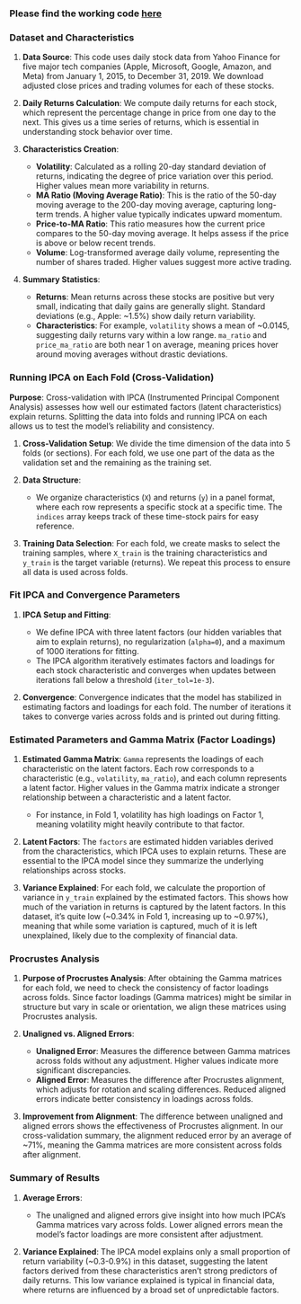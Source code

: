 ### Please find the working code [here](https://github.com/aditya-saxena-7/ipca/blob/main/real_data/simulations_7_6.py)

### Dataset and Characteristics

1. **Data Source**: This code uses daily stock data from Yahoo Finance for five major tech companies (Apple, Microsoft, Google, Amazon, and Meta) from January 1, 2015, to December 31, 2019. We download adjusted close prices and trading volumes for each of these stocks.

2. **Daily Returns Calculation**: We compute daily returns for each stock, which represent the percentage change in price from one day to the next. This gives us a time series of returns, which is essential in understanding stock behavior over time.

3. **Characteristics Creation**:
   - **Volatility**: Calculated as a rolling 20-day standard deviation of returns, indicating the degree of price variation over this period. Higher values mean more variability in returns.
   - **MA Ratio (Moving Average Ratio)**: This is the ratio of the 50-day moving average to the 200-day moving average, capturing long-term trends. A higher value typically indicates upward momentum.
   - **Price-to-MA Ratio**: This ratio measures how the current price compares to the 50-day moving average. It helps assess if the price is above or below recent trends.
   - **Volume**: Log-transformed average daily volume, representing the number of shares traded. Higher values suggest more active trading.

4. **Summary Statistics**:
   - **Returns**: Mean returns across these stocks are positive but very small, indicating that daily gains are generally slight. Standard deviations (e.g., Apple: ~1.5%) show daily return variability.
   - **Characteristics**: For example, `volatility` shows a mean of ~0.0145, suggesting daily returns vary within a low range. `ma_ratio` and `price_ma_ratio` are both near 1 on average, meaning prices hover around moving averages without drastic deviations.

### Running IPCA on Each Fold (Cross-Validation)

**Purpose**: Cross-validation with IPCA (Instrumented Principal Component Analysis) assesses how well our estimated factors (latent characteristics) explain returns. Splitting the data into folds and running IPCA on each allows us to test the model’s reliability and consistency.

1. **Cross-Validation Setup**: We divide the time dimension of the data into 5 folds (or sections). For each fold, we use one part of the data as the validation set and the remaining as the training set.
   
2. **Data Structure**: 
   - We organize characteristics (`X`) and returns (`y`) in a panel format, where each row represents a specific stock at a specific time. The `indices` array keeps track of these time-stock pairs for easy reference.

3. **Training Data Selection**: For each fold, we create masks to select the training samples, where `X_train` is the training characteristics and `y_train` is the target variable (returns). We repeat this process to ensure all data is used across folds.

### Fit IPCA and Convergence Parameters

1. **IPCA Setup and Fitting**: 
   - We define IPCA with three latent factors (our hidden variables that aim to explain returns), no regularization (`alpha=0`), and a maximum of 1000 iterations for fitting.
   - The IPCA algorithm iteratively estimates factors and loadings for each stock characteristic and converges when updates between iterations fall below a threshold (`iter_tol=1e-3`).

2. **Convergence**: Convergence indicates that the model has stabilized in estimating factors and loadings for each fold. The number of iterations it takes to converge varies across folds and is printed out during fitting.

### Estimated Parameters and Gamma Matrix (Factor Loadings)

1. **Estimated Gamma Matrix**: `Gamma` represents the loadings of each characteristic on the latent factors. Each row corresponds to a characteristic (e.g., `volatility`, `ma_ratio`), and each column represents a latent factor. Higher values in the Gamma matrix indicate a stronger relationship between a characteristic and a latent factor.
   
   - For instance, in Fold 1, volatility has high loadings on Factor 1, meaning volatility might heavily contribute to that factor.

2. **Latent Factors**: The `factors` are estimated hidden variables derived from the characteristics, which IPCA uses to explain returns. These are essential to the IPCA model since they summarize the underlying relationships across stocks.

3. **Variance Explained**: For each fold, we calculate the proportion of variance in `y_train` explained by the estimated factors. This shows how much of the variation in returns is captured by the latent factors. In this dataset, it’s quite low (~0.34% in Fold 1, increasing up to ~0.97%), meaning that while some variation is captured, much of it is left unexplained, likely due to the complexity of financial data.

### Procrustes Analysis

1. **Purpose of Procrustes Analysis**: After obtaining the Gamma matrices for each fold, we need to check the consistency of factor loadings across folds. Since factor loadings (Gamma matrices) might be similar in structure but vary in scale or orientation, we align these matrices using Procrustes analysis.

2. **Unaligned vs. Aligned Errors**: 
   - **Unaligned Error**: Measures the difference between Gamma matrices across folds without any adjustment. Higher values indicate more significant discrepancies.
   - **Aligned Error**: Measures the difference after Procrustes alignment, which adjusts for rotation and scaling differences. Reduced aligned errors indicate better consistency in loadings across folds.
   
3. **Improvement from Alignment**: The difference between unaligned and aligned errors shows the effectiveness of Procrustes alignment. In our cross-validation summary, the alignment reduced error by an average of ~71%, meaning the Gamma matrices are more consistent across folds after alignment.

### Summary of Results

1. **Average Errors**: 
   - The unaligned and aligned errors give insight into how much IPCA’s Gamma matrices vary across folds. Lower aligned errors mean the model’s factor loadings are more consistent after adjustment.

2. **Variance Explained**: The IPCA model explains only a small proportion of return variability (~0.3-0.9%) in this dataset, suggesting the latent factors derived from these characteristics aren’t strong predictors of daily returns. This low variance explained is typical in financial data, where returns are influenced by a broad set of unpredictable factors.
